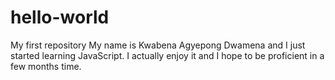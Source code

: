 # hello-world
My first repository
My name is Kwabena Agyepong Dwamena and I just started learning JavaScript. 
I actually enjoy it and I hope to be proficient in a few months time.
